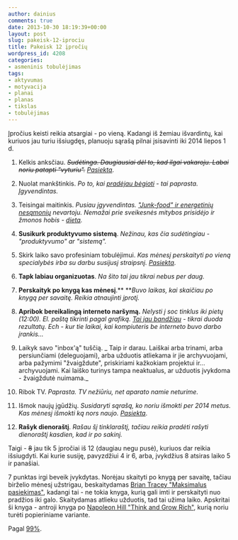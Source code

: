 ```yaml
---
author: dainius
comments: true
date: 2013-10-30 18:19:39+00:00
layout: post
slug: pakeisk-12-iprociu
title: Pakeisk 12 įpročių
wordpress_id: 4208
categories:
- asmeninis tobulėjimas
tags:
- aktyvumas
- motyvacija
- planai
- planas
- tikslas
- tobulėjimas
---
```


Įpročius keisti reikia atsargiai - po vieną. Kadangi iš žemiau išvardintų, kai kuriuos jau turiu išsiugdęs, planuoju sąrašą pilnai įsisavinti iki 2014 liepos 1 d.



	
  1. Kelkis anksčiau. <del>_Sudėtinga. Daugiausiai dėl to, kad ilgai vakaroju. Labai noriu patapti "vyturiu"._</del> [_Pasiekta_](http://30dienu.lt/projektas-vyturys-rezultatai/).

	
  2. Nuolat mankštinkis. _Po to, kai [pradėjau bėgioti](http://30dienu.lt/puse-maratono-per-7-savaites/) - tai paprasta. Įgyvendintas._

	
  3. Teisingai maitinkis. _Pusiau įgyvendintas. ["Junk-food" ir energetinių nesąmonių](http://30dienu.lt/pirmasis-issukiu-menuo-be-kofeino-galima-isgyventi/) nevartoju. Nemažai prie sveikesnės mitybos prisidėjo ir žmonos hobis - [dieta](http://dieta.eitne.lt)._

	
  4. **Susikurk produktyvumo sistemą**. _Nežinau, kas čia sudėtingiau - "produktyvumo" ar "sistemą"._

	
  5. Skirk laiko savo profesiniam tobulėjimui. _Kas mėnesį perskaityti po vieną specialybės irba su darbu susijusį straipsnį. [Pasiekta](http://30dienu.lt/projektas-vyturys-rezultatai/)_.

	
  6. **Tapk labiau organizuotas**. _Na šito tai jau tikrai nebus per daug._

	
  7. **Perskaityk po knygą kas mėnesį**.** **_Buvo laikas, kai skaičiau po knygą per savaitę. Reikia atnaujinti įprotį._

	
  8. **Apribok bereikalingą interneto naršymą.** _Nelysti į soc tinklus iki pietų (12:00). El. paštą tikrinti pagal grafiką. [Tai jau bandžiau](http://30dienu.lt/naujas-issuku-ciklas-sausi-bukime-produktyvus/) - tikrai duoda rezultatų. Ech - kur tie laikai, kai kompiuteris be interneto buvo darbo įrankis..._

	
  9. Laikyk savo "inbox'ą" tuščią. _ Taip ir darau. Laiškai arba trinami, arba persiunčiami (deleguojami), arba užduotis atliekama ir jie archyvuojami, arba pažymimi "žvaigždute", priskiriami kažkokiam projektui ir... archyvuojami. Kai laiško turinys tampa neaktualus, ar užduotis įvykdoma - žvaigždutė nuimama._

	
  10. Ribok TV. _Paprasta. TV nežiūriu, net aparato namie neturime._

	
  11. Išmok naujų įgūdžių. _Susidaryti sąrašą, ko noriu išmokti per 2014 metus. Kas mėnesį išmokti ką nors naujo. [Pasiekta](http://30dienu.lt/projektas-vyturys-rezultatai/)_.

	
  12. **Rašyk dienoraštį**. _Rašau šį tinklaraštį, tačiau reikia pradėti rašyti dienoraštį kasdien, kad ir po sakinį._


Taigi - <del>8</del> jau tik 5 įpročiai iš 12 (daugiau negu pusė), kuriuos dar reikia išsiugdyti. Kai kurie susiję, pavyzdžiui 4 ir 6, arba, įvykdžius 8 atsiras laiko 5 ir panašiai.

7 punktas irgi beveik įvykdytas. Norėjau skaityti po knygą per savaitę, tačiau birželio mėnesį užstrigau, beskaitydamas [Brian Tracey "Maksimalus pasiekimas"](http://www.amazon.com/gp/product/0684803313?ie=UTF8&camp=1789&creativeASIN=0684803313&linkCode=xm2&tag=httpkuraplt-20), kadangi tai - ne tokia knyga, kurią gali imti ir perskaityti nuo pradžios iki galo. Skaitydamas atlieku užduotis, tad tai užima laiko. Apskritai ši knyga - antroji knyga po [Napoleon Hill "Think and Grow Rich"](http://www.amazon.com/gp/product/158542711X?ie=UTF8&camp=1789&creativeASIN=158542711X&linkCode=xm2&tag=httpkuraplt-20), kurią noriu turėti popieriniame variante.

Pagal [99%](http://99u.com/workbook/19387/change-12-habits-one-by-one-and-change-your-life).
